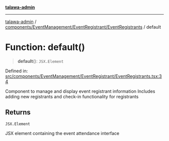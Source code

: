 [**talawa-admin**](../../../../../README.md)

***

[talawa-admin](../../../../../README.md) / [components/EventManagement/EventRegistrant/EventRegistrants](../README.md) / default

# Function: default()

> **default**(): `JSX.Element`

Defined in: [src/components/EventManagement/EventRegistrant/EventRegistrants.tsx:34](https://github.com/bint-Eve/talawa-admin/blob/bb9ac170c0ec806cc5423650a66bbe110c3af5d9/src/components/EventManagement/EventRegistrant/EventRegistrants.tsx#L34)

Component to manage and display event registrant information
Includes adding new registrants and check-in functionality for registrants

## Returns

`JSX.Element`

JSX element containing the event attendance interface
